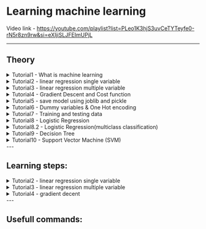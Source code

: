 # Learning machine learning

Video link - https://youtube.com/playlist?list=PLeo1K3hjS3uvCeTYTeyfe0-rN5r8zn9rw&si=eXIjiSLJFEImUPjL

---

## Theory
<details> <summary>
Tutorial1 - What is machine learning
   
</summary>

   1. Humans have neurons in there brains
   2. when you tell baby that this is cow then specific neurons light up and their edges become strong as shown in the image, for car different set of neuron lights up.
    ![image](https://github.com/takalkartejas/learning_machine_learning/assets/67382565/321fd67b-1ae2-42a5-8524-9f049ad31661)

    ![image](https://github.com/takalkartejas/learning_machine_learning/assets/67382565/f8c73c6b-4fca-4951-b37e-b535835df001)

    3. Deep learning uses neural network similar to this
    4. Machine learning examples- scam email detection, alexa google assitant, google recomendations, driverless cars etc.

</details>

<details> <summary>
Tutorial2 - linear regression single variable
   
</summary>

   ![image](https://github.com/takalkartejas/learning_machine_learning/assets/67382565/b56f1227-43a2-425f-b82e-93ad52390147)

</details>

<details> <summary>
Tutorial3 - linear regression multiple variable
   
</summary>

</details>

<details> <summary>
Tutorial4 - Gradient Descent and Cost function
   
</summary>

1. In linear regresssion we minimize the mean squared error as shown in the following figure
   
   ![image](https://github.com/takalkartejas/learning_machine_learning/assets/67382565/c29f0cb3-6308-40ba-86e7-85bed57c240c)

2. Mean squared error - actual data point - the predicted data point then square then sum then divde by n
3. The mean square error is one of the cost functions, y pred  mx +b, the equation looks as follows

   ![image](https://github.com/takalkartejas/learning_machine_learning/assets/67382565/43448e39-268b-4721-b95a-2e9956a24c9a)

4. Gradient descent algorithm finds the best fit line for given training data set in minimum steps.
5. We start with certain values of m and b and find their cost which here is 1000. Now keep changing m and b till we reach the lower most point.
6. We are starting from the star and heading towards red dot
   ![image](https://github.com/takalkartejas/learning_machine_learning/assets/67382565/ea2f8b35-c21d-4402-a751-a65e6650d77d)
   ![image](https://github.com/takalkartejas/learning_machine_learning/assets/67382565/2e1caa40-42e5-4ab0-b9db-a9319afa069d)
7. We take partial derivative of the mean square error wrt m and b  
   ![image](https://github.com/takalkartejas/learning_machine_learning/assets/67382565/02881d50-ae0f-48e8-b9da-4ab58dd6b940)
8. Now we know the slope of the cost function, we can try to minimize the cost
9. The next value of b and m can be calculted using following equations, point to remember is the step size keeps on decreasing with the slope as evident from the eqn. and the graph
    ![image](https://github.com/takalkartejas/learning_machine_learning/assets/67382565/7f33c594-29dd-4250-bd54-92e43f1e9df6)
    ![image](https://github.com/takalkartejas/learning_machine_learning/assets/67382565/1a7db5e8-7e27-4700-807b-03ccee77bb44)
10. Follow the code for implementation
    

</details>

<details> <summary>
Tutorial5 - save model using joblib and pickle

</summary>



</details>

<details> <summary>
Tutorial6 - Dummy variables & One Hot encoding
   
</summary>

1. Suppose you have town names as your input and the prices vary with them
2. We need to encode them as numbers,but if we encde them as integers machine can make assumptions such as town a < town b or town a + town b = town c during training. 
3. Nominal varibales are subcategory of categorical variables and nominal variables dont have any numeric order or mathematical relationship between them.
4. The second type is called ordinal varibales which has some sort of numeric order.
   ![image](https://github.com/takalkartejas/learning_machine_learning/assets/67382565/fed4244e-0121-44a0-8c3f-cae794a02b33)
5. Simple integer encoding wont work on the nominal variables so we use one hot encoding
6. We create three categories and assign them either one or zeros
   ![image](https://github.com/takalkartejas/learning_machine_learning/assets/67382565/0b84aa2a-ee6c-4fc4-a935-4379b48a2d6e)
</details>

<details> <summary>
Tutorial7 - Training and testing data
   
</summary>
1. We need to split training and testing data so that we can verify our model on the data that our model havent seen before 
2. 

</details>

<details> <summary>
Tutorial8 - Logistic Regression
   
</summary>
1. The prediciton values are not continous like linear regression bit are categorical
2. continous regression exaple - house prices, categorical eg- which party will a person vote for, or is the email spam or not
3.  Simple yes or no - binary classification, multiple categories - multiclass classification
4.  In an age vs boought insurace  or not problem we cant use linear regression as shown in figure

   ![image](https://github.com/takalkartejas/learning_machine_learning/assets/67382565/5152bbbb-f7c9-4946-bfa3-eeec58912bce)
5.  For above linear regression method we can simply say that above 0.5 is 1 and below 0.5 is 0 so it will work, but if their is even one exceptional case the above mehod fails.
6.  Sigmoid or logit funtion, can fit better
   ![image](https://github.com/takalkartejas/learning_machine_learning/assets/67382565/cb902c31-e407-4608-a0c7-ee1947b72de1)
   ![image](https://github.com/takalkartejas/learning_machine_learning/assets/67382565/f871fde8-15ef-4162-9cb7-9169fed05ed2)
7. The sigmoid funtion is in range 0 to 1
8. We replace the z by mx+b
   [image](https://github.com/takalkartejas/learning_machine_learning/assets/67382565/48b55b54-f19d-4691-9ee5-4eff38231ad4)
9. Refer code 

</details>

<details> <summary>
Tutorial8.2 - Logistic Regression(multiclass classification)
   
</summary>
1. Lets take 8x8 images of numbers and classify them as numbers
2. Refer code 

</details>

<details> <summary>
Tutorial9 - Decision Tree
   
</summary>
1. Decision tree is used to classify complex data set, i.e. you need to draw multiple lines which indicates multiple classifications.

 ![Simple classification](https://github.com/takalkartejas/learning_machine_learning/assets/67382565/a38a9591-e239-49c5-83d0-18da6b59a529)
 ![Complex classification](https://github.com/takalkartejas/learning_machine_learning/assets/67382565/85d6d80c-cf01-410d-b0e0-1f75a50e10f5)

2. A human will try to classify following data by using  a decision tree
   ![image](https://github.com/takalkartejas/learning_machine_learning/assets/67382565/4dee660b-71ca-490e-9dd8-8b4446df8504)
   ![image](https://github.com/takalkartejas/learning_machine_learning/assets/67382565/7cab3173-6408-44a9-97a4-7674792ade56)
   ![image](https://github.com/takalkartejas/learning_machine_learning/assets/67382565/437f5cfb-1b3f-455f-a967-90b72e089731)
   ![image](https://github.com/takalkartejas/learning_machine_learning/assets/67382565/176995c3-d838-4fc0-8ae2-8608104b3cab)
3. In real life it will be much more complicated and the order in which we make classfication will impact on the performance of our algorithm.
4. To optimize this process we try to select the classification with the lowest entropy, for eg. between the below two decision the left one has a pure subset i.e. facebook which gives us lower entropy.
   ![image](https://github.com/takalkartejas/learning_machine_learning/assets/67382565/b18891e3-a3ca-4214-91f6-f1ee7b1419bd)
5. If the the data falls 50/50 in each category then it is the highest entropy and if totally in one category then it is lowest entropy. We have an high infromation gain in left one and lower in right one
6. Gini Impurity- When we split the sample there it is almost pure with few defects
   ![image](https://github.com/takalkartejas/learning_machine_learning/assets/67382565/a876cb3c-bdb6-474f-8e46-5595355f6a5b)

</details>

<details> <summary>
Tutorial10 -  Support Vector Machine (SVM)
   
</summary>
1.Take a classification example of a iris flower, we can use petal and sepal width and height to determine the species of the flower.
2. There are many possible ways to classify below data, we can draw multiple boundries which are all valid.
   
   ![image](https://github.com/takalkartejas/learning_machine_learning/assets/67382565/0e106646-b480-4247-b1de-416c6a13c3d4)
3. Now the best line is the line which is as far away from the data points as possible for clear distinction of data.
4. The data points are called support vectors and the distance between them and line called margin
   ![image](https://github.com/takalkartejas/learning_machine_learning/assets/67382565/41f222a9-835f-43b1-ab79-724f440c2cd8)
5. Support vector machine draws a hyper plane in n dimensional space such that it maximizes margin between classification groups.
 ![image](https://github.com/takalkartejas/learning_machine_learning/assets/67382565/7088f51c-0ad4-4ac9-b9cc-073068a1a822)

6. High gamma- consider margin between nearby points, Low gamm- also consider far away points
![image](https://github.com/takalkartejas/learning_machine_learning/assets/67382565/ca3ad36f-330d-4847-8995-d7aa5ab4881a)
7. Left one is overfitting or high regularization and right one is under fitting or low regularisation. 
   ![image](https://github.com/takalkartejas/learning_machine_learning/assets/67382565/e2208e39-e7cd-4948-96f8-ee9f2682a42b)
8. In the following case we can create a third dimension z as function of x and y and then classify
   ![image](https://github.com/takalkartejas/learning_machine_learning/assets/67382565/d148275a-dcda-46bc-a225-dca693c28a7b)
     ![image](https://github.com/takalkartejas/learning_machine_learning/assets/67382565/8ab673f9-090e-46d4-a100-7841e5872d50)
9. z here is called a kernel
</details>
---


## Learning steps:
<details> <summary>
Tutorial2 - linear regression single variable
   
</summary>
1. create linear_regression.ipynb
2. download the csv file

</details>

<details> <summary>
Tutorial3 - linear regression multiple variable
   
</summary>
1. The linear equation for price will be 
   price = m1*area + m2*bedrooms + m3*age + b 

</details>

<details> <summary>
Tutorial4 - gradient decent
   
</summary>
1. Follow the folder

</details>
---

## Usefull commands:

  



